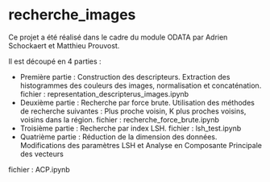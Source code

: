 # recherche_images

Ce projet a été réalisé dans le cadre du module ODATA par Adrien Schockaert et Matthieu Prouvost. 

Il est découpé en 4 parties : 
- Première partie : Construction des descripteurs. Extraction des histogrammes des couleurs des images, normalisation et concaténation.
fichier : representation_descripterus_images.ipynb
- Deuxième partie : Recherche par force brute. Utilisation des méthodes de recherche suivantes : Plus proche voisin, K plus proches voisins, voisins dans la région. 
fichier : recherche_force_brute.ipynb
- Troisième partie : Recherche par index LSH. 
fichier : lsh_test.ipynb
- Quatrième partie : Réduction de la dimension des données. Modifications des paramètres LSH et Analyse en Composante Principale des vecteurs 

fichier : ACP.ipynb 